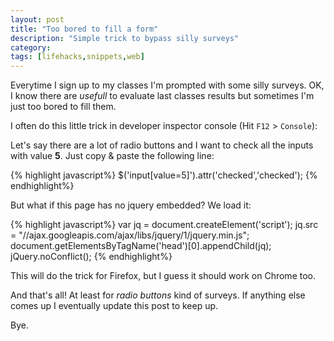 ```yaml
---
layout: post
title: "Too bored to fill a form"
description: "Simple trick to bypass silly surveys"
category: 
tags: [lifehacks,snippets,web]
---
```


Everytime I sign up to my classes I'm prompted with some silly surveys. OK, I know there are _usefull_ to evaluate last classes results but sometimes I'm just too bored to fill them. 

I often do this little trick in developer inspector console (Hit `F12` > `Console`):

Let's say there are a lot of radio buttons and I want to check all the inputs with value **5**. Just copy & paste the following line:

{% highlight javascript%}
$('input[value=5]').attr('checked','checked');
{% endhighlight%}


But what if this page has no jquery embedded? We load it:

{% highlight javascript%}
var jq = document.createElement('script');
jq.src = "//ajax.googleapis.com/ajax/libs/jquery/1/jquery.min.js";
document.getElementsByTagName('head')[0].appendChild(jq);
jQuery.noConflict();
{% endhighlight%}

This will do the trick for Firefox, but I guess it should work on Chrome too.

And that's all! At least for _radio_ _buttons_ kind of surveys. If anything else comes up I eventually update this post to keep up.

Bye.


